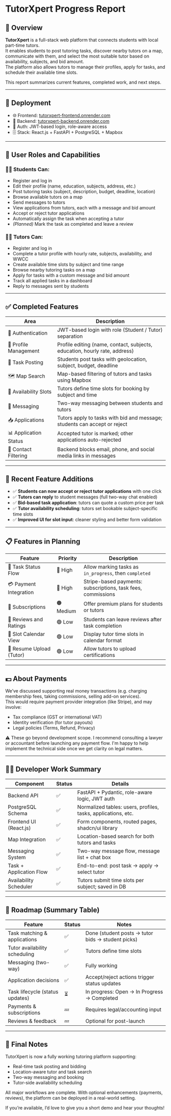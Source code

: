 # TutorXpert Progress Report

## 📌 Overview

**TutorXpert** is a full-stack web platform that connects students with local part-time tutors.  
It enables students to post tutoring tasks, discover nearby tutors on a map, communicate with them, and select the most suitable tutor based on availability, subjects, and bid amount.  
The platform also allows tutors to manage their profiles, apply for tasks, and schedule their available time slots.

This report summarizes current features, completed work, and next steps.

---

## 🚀 Deployment

- 🌐 Frontend: [tutorxpert-frontend.onrender.com](https://tutorxpert-frontend.onrender.com)  
- 🔧 Backend: [tutorxpert-backend.onrender.com](https://tutorxpert-backend-9qxd.onrender.com)  
- 🔐 Auth: JWT-based login, role-aware access  
- 🗄️ Stack: React.js + FastAPI + PostgreSQL + Mapbox  

---

## 👥 User Roles and Capabilities

### 👩‍🎓 Students Can:
- Register and log in
- Edit their profile (name, education, subjects, address, etc.)
- Post tutoring tasks (subject, description, budget, deadline, location)
- Browse available tutors on a map
- Send messages to tutors
- View applications from tutors, each with a message and bid amount
- Accept or reject tutor applications
- Automatically assign the task when accepting a tutor
- *(Planned)* Mark the task as completed and leave a review

### 👨‍🏫 Tutors Can:
- Register and log in
- Complete a tutor profile with hourly rate, subjects, availability, and WWCC
- Create available time slots by subject and time range
- Browse nearby tutoring tasks on a map
- Apply for tasks with a custom message and bid amount
- Track all applied tasks in a dashboard
- Reply to messages sent by students

---

## ✅ Completed Features

| Area                     | Description                                                                 |
|--------------------------|-----------------------------------------------------------------------------|
| 🔐 Authentication         | JWT-based login with role (Student / Tutor) separation                      |
| 👤 Profile Management     | Profile editing (name, contact, subjects, education, hourly rate, address) |
| 📝 Task Posting           | Students post tasks with geolocation, subject, budget, deadline             |
| 🗺️ Map Search             | Map-based filtering of tutors and tasks using Mapbox                        |
| 🧭 Availability Slots     | Tutors define time slots for booking by subject and time                    |
| 📨 Messaging              | Two-way messaging between students and tutors                               |
| 📥 Applications           | Tutors apply to tasks with bid and message; students can accept or reject   |
| 📊 Application Status     | Accepted tutor is marked; other applications auto-rejected                  |
| 🚫 Contact Filtering      | Backend blocks email, phone, and social media links in messages             |

---

## 📌 Recent Feature Additions

- ✅ **Students can now accept or reject tutor applications** with one click
- ✅ **Tutors can reply** to student messages (full two-way chat enabled)
- ✅ **Bid-based task application**: tutors can quote a custom price per task
- ✅ **Tutor availability scheduling**: tutors set bookable subject-specific time slots
- ✅ **Improved UI for slot input**: cleaner styling and better form validation

---

## 📋 Features in Planning

| Feature                       | Priority | Description                                                          |
|-------------------------------|----------|----------------------------------------------------------------------|
| 🔄 Task Status Flow           | 🔴 High  | Allow marking tasks as `in_progress`, then `completed`              |
| 💳 Payment Integration        | 🔴 High  | Stripe-based payments: subscriptions, task fees, commissions        |
| 🧾 Subscriptions              | 🟠 Medium| Offer premium plans for students or tutors                          |
| 🌟 Reviews and Ratings        | 🟢 Low   | Students can leave reviews after task completion                    |
| 📅 Slot Calendar View         | 🟢 Low   | Display tutor time slots in calendar format                         |
| 📁 Resume Upload (Tutor)      | 🟢 Low   | Allow tutors to upload certifications                               |

---

## 💵 About Payments

We’ve discussed supporting real money transactions (e.g. charging membership fees, taking commissions, selling add-on services).  
This would require payment provider integration (like Stripe), and may involve:

- Tax compliance (GST or international VAT)
- Identity verification (for tutor payouts)
- Legal policies (Terms, Refund, Privacy)

⚠️ These go beyond development scope. I recommend consulting a lawyer or accountant before launching any payment flow. I'm happy to help implement the technical side once we get clarity on legal matters.

---

## 🧑‍💻 Developer Work Summary

| Component               | Status | Details                                                        |
|-------------------------|--------|----------------------------------------------------------------|
| Backend API             | ✅     | FastAPI + Pydantic, role-aware logic, JWT auth                 |
| PostgreSQL Schema       | ✅     | Normalized tables: users, profiles, tasks, applications, etc.  |
| Frontend UI (React.js)  | ✅     | Form components, routed pages, shadcn/ui library                |
| Map Integration         | ✅     | Location-based search for both tutors and tasks                |
| Messaging System        | ✅     | Two-way message flow, message list + chat box                  |
| Task + Application Flow | ✅     | End-to-end: post task → apply → select tutor                   |
| Availability Scheduler  | ✅     | Tutors submit time slots per subject; saved in DB              |

---

## 🧭 Roadmap (Summary Table)

| Feature                          | Status | Notes                                            |
|----------------------------------|--------|--------------------------------------------------|
| Task matching & applications     | ✅     | Done (student posts → tutor bids → student picks)|
| Tutor availability scheduling    | ✅     | Tutors define time slots                         |
| Messaging (two-way)              | ✅     | Fully working                                    |
| Application decisions            | ✅     | Accept/reject actions trigger status updates     |
| Task lifecycle (status updates)  | ⏳     | In progress: Open → In Progress → Completed      |
| Payments & subscriptions         | 💤     | Requires legal/accounting input                  |
| Reviews & feedback               | 💤     | Optional for post-launch                         |

---

## 🧩 Final Notes

TutorXpert is now a fully working tutoring platform supporting:

- Real-time task posting and bidding
- Location-aware tutor and task search
- Two-way messaging and booking
- Tutor-side availability scheduling

All major workflows are complete. With optional enhancements (payments, reviews), the platform can be deployed in a real-world setting.

If you’re available, I’d love to give you a short demo and hear your thoughts!
